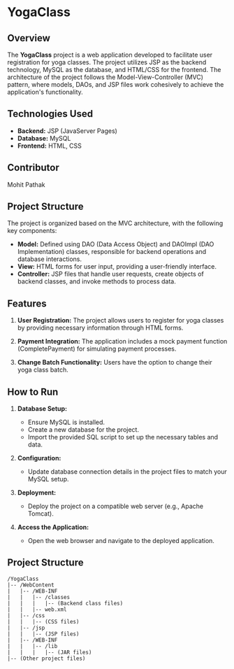 # YogaClass

## Overview

The **YogaClass** project is a web application developed to facilitate user registration for yoga classes. The project utilizes JSP as the backend technology, MySQL as the database, and HTML/CSS for the frontend. The architecture of the project follows the Model-View-Controller (MVC) pattern, where models, DAOs, and JSP files work cohesively to achieve the application's functionality.

## Technologies Used

- **Backend:** JSP (JavaServer Pages)
- **Database:** MySQL
- **Frontend:** HTML, CSS
## Contributor
Mohit Pathak 
## Project Structure

The project is organized based on the MVC architecture, with the following key components:

- **Model:** Defined using DAO (Data Access Object) and DAOImpl (DAO Implementation) classes, responsible for backend operations and database interactions.
- **View:** HTML forms for user input, providing a user-friendly interface.
- **Controller:** JSP files that handle user requests, create objects of backend classes, and invoke methods to process data.

## Features

1. **User Registration:** The project allows users to register for yoga classes by providing necessary information through HTML forms.

2. **Payment Integration:** The application includes a mock payment function (CompletePayment) for simulating payment processes.

3. **Change Batch Functionality:** Users have the option to change their yoga class batch.

## How to Run

1. **Database Setup:**
   - Ensure MySQL is installed.
   - Create a new database for the project.
   - Import the provided SQL script to set up the necessary tables and data.

2. **Configuration:**
   - Update database connection details in the project files to match your MySQL setup.

3. **Deployment:**
   - Deploy the project on a compatible web server (e.g., Apache Tomcat).

4. **Access the Application:**
   - Open the web browser and navigate to the deployed application.

## Project Structure

```plaintext
/YogaClass
|-- /WebContent
|   |-- /WEB-INF
|   |   |-- /classes
|   |   |   |-- (Backend class files)
|   |   |-- web.xml
|   |-- /css
|   |   |-- (CSS files)
|   |-- /jsp
|   |   |-- (JSP files)
|   |-- /WEB-INF
|   |   |-- /lib
|   |   |   |-- (JAR files)
|-- (Other project files)
